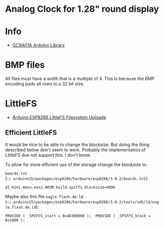 # Analog Clock for 1.28" round display

# Info
- [GC9A01A Arduino Library](https://github.com/PaintYourDragon/Adafruit_GC9A01A)

# BMP files
All files must have a width that is a multiple of 4. This is because the BMP encoding pads all rows 
to a 32 bit size.

# LittleFS
- [Arduino ESP8266 LittleFS Filesystem Uploade](https://github.com/earlephilhower/arduino-esp8266littlefs-plugin)

## Efficient LittleFS
It would be nice to be able to change the blocksize. But doing the thing described below don't seem to work.
Probably the implementation of LittleFS doe not support this. I don't know.

To allow for more efficient use of the storage change the blocksize in:

`boards.txt` (`~/.arduino15/packages/esp8266/hardware/esp8266/3.0.2/boards.txt`):

   `d1_mini.menu.eesz.4M3M.build.spiffs_blocksize=4096`

Maybe also this file `eagle.flash.4m.ld` (`~/.arduino15/packages/esp8266/hardware/esp8266/3.0.2/tools/sdk/ld/eagle.flash.4m.ld`):

   `PROVIDE ( _SPIFFS_start = 0x40308000 ); 
   PROVIDE ( _SPIFFS_block = 0x1000 );`

